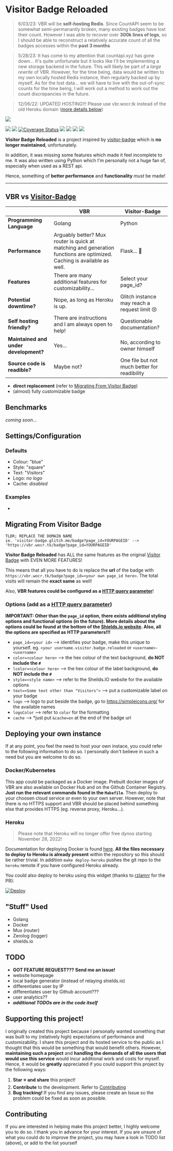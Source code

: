 # Visitor Badge Reloaded

> 6/03/23: VBR will be **self-hosting Redis**. Since CountAPI seem to be somewhat semi-permanantly broken, many existing badges have lost their count. However I was able to recover over **300k lines of logs**, so I should be able to reconstruct a relatively accurate count of all the badges accesses within the **past 3 months**

> 5/28/23: It has come to my attention that countapi.xyz has gone down... It's quite unfortunate but it looks like I'll be implementing a new storage backend in the future.
> This will likely be part of a *large rewrite* of VBR. However, for the time being, data would be written to my own locally hosted Redis instance, then regularly backed up by myself. As for the lost data... we will have to live with the out-of-sync counts for the time being, I will work out a method to work out the count discrepancies in the future.

> 12/06/22: UPDATED HOSTING!!! Please use vbr.wocr.tk instead of the old Heroku domain ([more details below]())


![](https://vbr.wocr.tk/badge?page_id=visitor-badge-reloaded-visitors&color=55acb7&style=for-the-badge&logo=Github)

[![](https://goreportcard.com/badge/github.com/Nathan13888/VisitorBadgeReloaded)](https://goreportcard.com/report/github.com/Nathan13888/VisitorBadgeReloaded)
[![](https://img.shields.io/badge/License-MIT%202.0-blue.svg)](https://github.com/Nathan13888/VisitorBadgeReloaded/blob/master/LICENSE)
[![Coverage Status](https://coveralls.io/repos/github/Nathan13888/VisitorBadgeReloaded/badge.svg?branch=master)](https://coveralls.io/github/Nathan13888/VisitorBadgeReloaded?branch=master)
![](https://img.shields.io/github/issues-raw/Nathan13888/VisitorBadgeReloaded?label=Issues)
![](https://img.shields.io/github/issues-closed-raw/Nathan13888/VisitorBadgeReloaded?label=Closed+Issues)
![](https://img.shields.io/github/issues-pr-raw/Nathan13888/VisitorBadgeReloaded?label=Open+PRs)
![](https://img.shields.io/github/issues-pr-closed-raw/Nathan13888/VisitorBadgeReloaded?label=Closed+PRs)

**Visitor Badge Reloaded** is a project inspired by [visitor-badge](https://github.com/jwenjian/visitor-badge) which is __no longer maintained__, unfortunately.

In addition, it was missing some features which made it feel incomplete to me. It was also written using Python which I'm personally not a huge fan of, especially when used as a REST api.

Hence, something of **better performance** and **functionality** *must* be made!

---

## VBR vs [Visitor-Badge](https://github.com/jwenjian/visitor-badge)
|   | VBR | Visitor-Badge |
--- | --- | ---
| **Programming Language** | Golang | Python |
| **Performance** | Arguably better? Mux router is quick at matching and generation functions are optimized. Caching is available as well. | Flask... 🤔 |
| **Features** | There are many additional features for customizability... | Select your page_id? |
| **Potential downtime?** | Nope, as long as Heroku is up. | Glitch instance may reach a request limit 😢 |
| **Self hosting friendly?** | There are instructions and I am always open to help! | Questionable documentation? |
| **Maintained and under development?** | Yes... | No, according to owner himself |
| **Source code is readible?** | Maybe not? | One file but not much better for readibility |

- **direct replacement** (refer to [Migrating From Visitor Badge](#migrating-from-visitor-badge))
- (almost) fully customizable badge

## Benchmarks
*coming soon...*

## Settings/Configuration
### Defaults
- Colour: "blue"
- Style: "square"
- Text: "Visitors"
- Logo: *no logo*
- Cache: *disabled*

### Examples
- 

## Migrating From Visitor Badge
```
TLDR; REPLACE THE DOMAIN NAME
ie. 'visitor-badge.glitch.me/badge?page_id=YOURPAGEID' --> 'https://vbr.wocr.tk/badge?page_id=YOURPAGEID'
```
**Visitor Badge Reloaded** has ALL the same features as the original [Visitor Badge](https://github.com/jwenjian/visitor-badge) with EVEN MORE FEATURES!

This means that all you have to do is replace the __url__ of the badge with `https://vbr.wocr.tk/badge?page_id=<your own page_id here>`. The total visits will remain the **exact same** as well!

Also, **VBR features could be configured as a [HTTP query parameter](https://en.wikipedia.org/wiki/Query_string)**!

### Options (add as a [HTTP query parameter](https://en.wikipedia.org/wiki/Query_string))
**IMPORTANT: Other than the `page_id` option, there exists additional styling options and functional options (in the future). More details about the options could be found at the bottom of the [Shields.io website](https://shields.io/). Also, all the options are specified as HTTP parameters!!!**
- `page_id=<your id>` --> identifies your badge, make this unique to yourself. eg. `<your username.visitor.badge.reloaded` or `<username>-<username>`
- `color=<colour here>` --> the hex colour of the text background, **do NOT include the `#`**
- `lcolor=<colour here>` --> the hex colour of the label background, **do NOT include the `#`**
- `style=<style name>` --> refer to the Sheilds.IO website for the available options
- `text=<Some text other than "Visitors">` --> put a customizable label on your badge
- `logo` --> logo to put beside the badge, go to https://simpleicons.org/ for the available names
- `logoColor` --> refer to `color` for the formatting
- `cache` --> *just put `&cache=on` at the end of the badge url

## Deploying your own instance
If at any point, you feel the need to host your own instace, you could refer to the following information to do so. I personally don't believe in such a need but you are welcome to do so.

### Docker/Kubernetes
This app could be packaged as a Docker image. Prebuilt docker images of VBR are also available on Docker Hub and on the Github Container Registry. __Just run the relevant commands found in the `Makefile`__. Then deploy to your choosen cloud service or even to your own server. However, note that there is no HTTPS support and VBR should be placed behind something else that provides HTTPS (eg. reverse proxy, Heroku...).

### Heroku

> Please note that Heroku will no longer offer free dynos starting November 28, 2022!

Documentation for deploying Docker is found [here](https://devcenter.heroku.com/articles/build-docker-images-heroku-yml). **All the files necessary to deploy to Heroku is already present** within the repository so this should be rather trivial. In addition `make deploy-heroku` pushes the git repo to the `heroku` remote if you have configured Heroku already.

You could also deploy to heroku using this widget (thanks to [rzlamrr](https://github.com/rzlamrr) for the PR):

[![Deploy](https://www.herokucdn.com/deploy/button.svg)](https://heroku.com/deploy)

## "Stuff" Used
- Golang
- Docker
- Mux (router)
- Zerolog (logger)
- shields.io

## TODO
- **GOT FEATURE REQUEST???** __Send me an issue!__
- website homepage
- local badge generator (instead of relaying shields.io)
- differentiates user by IP
- differentiates user by Github account???
- user analytics??
- __*additional TODOs are in the code itself*__

## Supporting this project!
I originally created this project because I personally wanted something that was built to my (relatively high) expectations of performance and customizability. I share this project and its hosted service to the public as I thought that this would be something that would benefit others. However, __maintaining such a project__ and __handling the demands of all the users that would use this service__ would incur additional work and costs for myself. Hence, it would be **greatly** appreciated if you could support this project by the following ways:
1. **Star ⭐ and share** this project!
2. **Contribute** to the development. Refer to [Contributing](#Contributing)
3. **Bug tracking!** If you find any issues, please create an Issue so the problem could be fixed as soon as possible.

## Contributing
If you are interested in helping make this project better, I highly welcome you to do so. I thank you in advance for your interest. If you are unsure of what you could do to improve the project, you may have a look in TODO list (above), or add to the list yourself
